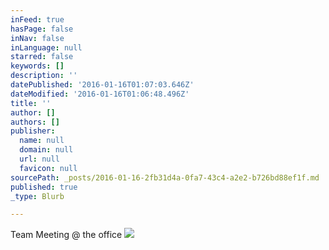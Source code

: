 ```yaml
---
inFeed: true
hasPage: false
inNav: false
inLanguage: null
starred: false
keywords: []
description: ''
datePublished: '2016-01-16T01:07:03.646Z'
dateModified: '2016-01-16T01:06:48.496Z'
title: ''
author: []
authors: []
publisher:
  name: null
  domain: null
  url: null
  favicon: null
sourcePath: _posts/2016-01-16-2fb31d4a-0fa7-43c4-a2e2-b726bd88ef1f.md
published: true
_type: Blurb

---
```

Team Meeting @ the office
![](https://the-grid-user-content.s3-us-west-2.amazonaws.com/659d7c77-53d7-475e-ae63-db8080c11118.png)